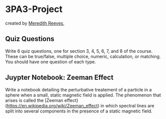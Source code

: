 # 3PA3-Project
created by [Meredith Reeves](https://github.com/merreeves), 

## Quiz Questions

Write 6 quiz questions, one for section 3, 4, 5, 6, 7, and 8 of the course. These can be true/false, multiple choice, numeric, calculation, or matching. You should have one question of each type.  

## Juypter Notebook: Zeeman Effect

Write a notebook detailing the perturbative treatement of a particle in a sphere when a small, static magnetic field is applied. The phenomenon that arises is called the [Zeeman effect}(https://en.wikipedia.org/wiki/Zeeman_effect) in which spectral lines are split into several components in the presence of a static magnetic field.
